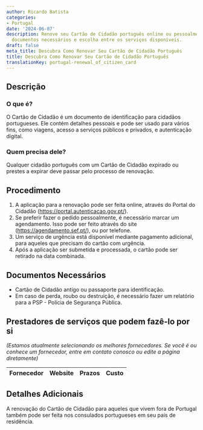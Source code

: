 ```yaml
---
author: Ricardo Batista
categories:
- Portugal
date: '2024-06-07'
description: Renove seu Cartão de Cidadão português online ou pessoalmente. Veja os
  documentos necessários e escolha entre os serviços disponíveis.
draft: false
meta_title: Descubra Como Renovar Seu Cartão de Cidadão Português
title: Descubra Como Renovar Seu Cartão de Cidadão Português
translationKey: portugal-renewal_of_citizen_card
---
```



## Descrição
### O que é?
O Cartão de Cidadão é um documento de identificação para cidadãos portugueses. Ele contém detalhes pessoais e pode ser usado para vários fins, como viagens, acesso a serviços públicos e privados, e autenticação digital.

### Quem precisa dele?
Qualquer cidadão português com um Cartão de Cidadão expirado ou prestes a expirar deve passar pelo processo de renovação.

## Procedimento
1. A aplicação para a renovação pode ser feita online, através do Portal do Cidadão (https://portal.autenticacao.gov.pt/).
2. Se preferir fazer o pedido pessoalmente, é necessário marcar um agendamento. Isso pode ser feito através do site (https://agendamento.sef.pt/), ou por telefone.
3. Um serviço de urgência está disponível mediante pagamento adicional, para aqueles que precisam do cartão com urgência.
4. Após a aplicação ser submetida e processada, o cartão pode ser retirado na data combinada.

## Documentos Necessários
- Cartão de Cidadão antigo ou passaporte para identificação.
- Em caso de perda, roubo ou destruição, é necessário fazer um relatório para a PSP - Polícia de Segurança Pública.

## Prestadores de serviços que podem fazê-lo por si
_(Estamos atualmente selecionando os melhores fornecedores. Se você é ou conhece um fornecedor, entre em contato conosco ou edite a página diretamente)_

| Fornecedor      |     Website     |     Prazos       |       Custo      |
| --------------- | --------------- |  :-------------: | :-------------: |

## Detalhes Adicionais
A renovação do Cartão de Cidadão para aqueles que vivem fora de Portugal também pode ser feita nos consulados portugueses em seu país de residência.